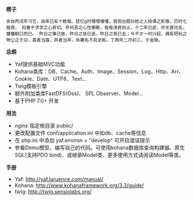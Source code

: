 ﻿**楔子**

`余自丙戌年习艺，由来已有十数载。犹忆g时懵懵懂懂，尝观台胞孙姓之人授课之影像，历时七昼夜，
如童子求学之心若切。奈何吾之心性懒散，每每浅尝则止，十二年已逝，并无甚功名，慵慵糊口而已。
昨日之事已故，昨日之技已逝，昨日之我已去；今不才一时兴起，偶有把玩之物公之于众，喜者当喜，弃者当弃，余署名不具足矣。丁酉年二月初三，于金陵。
`

**总纲**
+   Yaf提供基础MVC功能
+   Kohana类库：DB、Cache、Auth、Image、Session、Log、Http、Arr、Cookie、Date、UTF8、Text...
+   Twig模板引擎
+   额外附加类库FastDFS(Oss)、 SPL Observer、Model...
+   基于PHP 7.0+ 开发


**用法**
+   nginx 指定根目录 public/ 
+   更改配置文件 conf/application.ini 中如db、cache等信息
+   在 php.ini 中添加 yaf.environ = "develop" 可开启错误提示
+   参看Demo模型，编写自己的代码。可使用kohana数据库查询构建器、原生SQL(支持PDO bind)、或继承Model类，更多使用方式请阅读Model等类。


**手册**
+   Yaf: http://yaf.laruence.com/manual/
+   Kohana: http://www.kohanaframework.org/3.3/guide/
+   twig: http://twig.sensiolabs.org/


